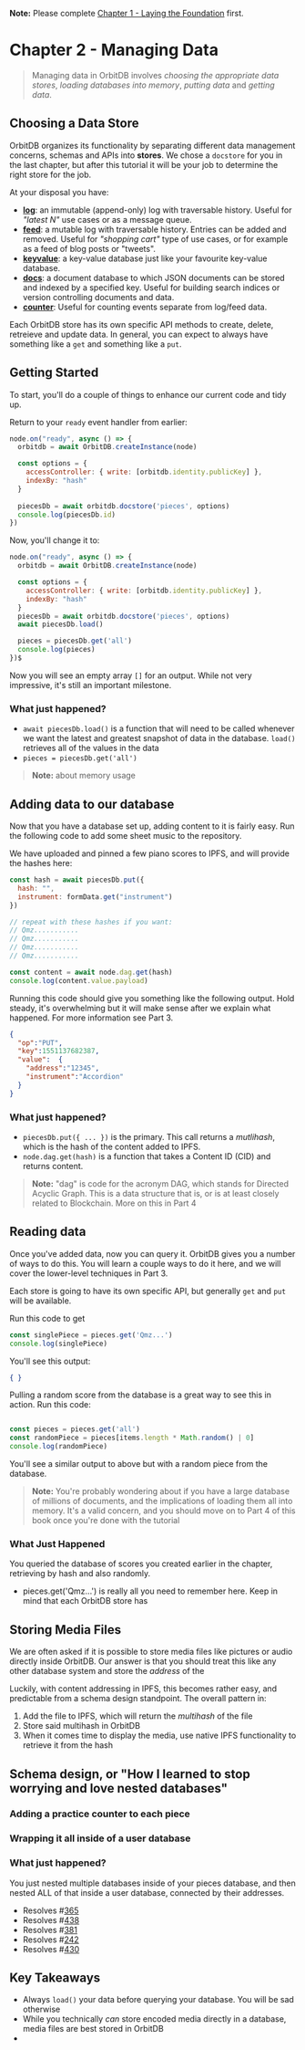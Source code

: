 **Note:** Please complete [Chapter 1 - Laying the Foundation](./01_Basics) first. 

# Chapter 2 - Managing Data

> Managing data in OrbitDB involves _choosing the appropriate data stores_, _loading databases into memory_, _putting data_ and _getting data_.

## Choosing a Data Store

OrbitDB organizes its functionality by separating different data management concerns, schemas and APIs into **stores**. We chose a `docstore` for you in the last chapter, but after this tutorial it will be your job to determine the right store for the job.

At your disposal you have:

- **[log](https://github.com/orbitdb/orbit-db/blob/master/API.md#orbitdblognameaddress)**: an immutable (append-only) log with traversable history. Useful for *"latest N"* use cases or as a message queue.
- **[feed](https://github.com/orbitdb/orbit-db/blob/master/API.md#orbitdbfeednameaddress)**: a mutable log with traversable history. Entries can be added and removed. Useful for *"shopping cart"* type of use cases, or for example as a feed of blog posts or "tweets".
- **[keyvalue](https://github.com/orbitdb/orbit-db/blob/master/API.md#orbitdbkeyvaluenameaddress)**: a key-value database just like your favourite key-value database.
- **[docs](https://github.com/orbitdb/orbit-db/blob/master/API.md#orbitdbdocsnameaddress-options)**: a document database to which JSON documents can be stored and indexed by a specified key. Useful for building search indices or version controlling documents and data.
- **[counter](https://github.com/orbitdb/orbit-db/blob/master/API.md#orbitdbcounternameaddress)**: Useful for counting events separate from log/feed data.

Each OrbitDB store has its own specific API methods to create, delete, retreieve and update data. In general, you can expect to always have something like a `get` and something like a `put`.

## Getting Started

To start, you'll do a couple of things to enhance our current code and tidy up.

Return to your `ready` event handler from earlier:

```javascript
node.on("ready", async () => {
  orbitdb = await OrbitDB.createInstance(node)

  const options = {
    accessController: { write: [orbitdb.identity.publicKey] },
    indexBy: "hash"
  }
  
  piecesDb = await orbitdb.docstore('pieces', options)
  console.log(piecesDb.id)
})
```

Now, you'll change it to:

```javascript
node.on("ready", async () => {
  orbitdb = await OrbitDB.createInstance(node)

  const options = {
    accessController: { write: [orbitdb.identity.publicKey] },
    indexBy: "hash"
  }
  piecesDb = await orbitdb.docstore('pieces', options)
  await piecesDb.load()

  pieces = piecesDb.get('all')
  console.log(pieces)
})$                                                   
```

Now you will see an empty array `[]` for an output. While not very impressive, it's still an important milestone.

### What just happened?

* `await piecesDb.load()` is a function that will need to be called whenever we want the latest and greatest snapshot of data in the database. `load()` retrieves all of the values in the data
* `pieces = piecesDb.get('all')`

> **Note:** about memory usage

## Adding data to our database

Now that you have a database set up, adding content to it is fairly easy. Run the following code to add some sheet music to the repository.

We have uploaded and pinned a few piano scores to IPFS, and will provide the hashes here:

```javascript
const hash = await piecesDb.put({
  hash: "",
  instrument: formData.get("instrument")
})

// repeat with these hashes if you want:
// Qmz...........
// Qmz...........
// Qmz...........
// Qmz...........

const content = await node.dag.get(hash)
console.log(content.value.payload)
```

Running this code should give you something like the following output. Hold steady, it's overwhelming but it will make sense 
after we explain what happened. For more information see Part 3.

```json
{
  "op":"PUT",
  "key":1551137682387,
  "value":  {
    "address":"12345",
    "instrument":"Accordion"
  }
}
```

### What just happened?

* `piecesDb.put({ ... })` is the primary. This call returns a _mutlihash_, which is the hash of the content added to IPFS. 
* `node.dag.get(hash)` is a function that takes a Content ID (CID) and returns content. 

> **Note:** "dag" is code for the acronym DAG, which stands for Directed Acyclic Graph. This is a data structure that is, or is at least closely related to Blockchain. More on this in Part 4

## Reading data

Once you've added data, now you can query it. OrbitDB gives you a number of ways to do this. You will learn a couple ways to do it here, and we will cover the lower-level techniques in Part 3.

Each store is going to have its own specific API, but generally `get` and `put` will be available.

Run this code to get 

```javascript
const singlePiece = pieces.get('Qmz...')
console.log(singlePiece)
```

You'll see this output:

```json
{ }
```

Pulling a random score from the database is a great way to see this in action. Run this code:

```javascript

const pieces = pieces.get('all')
const randomPiece = pieces[items.length * Math.random() | 0]
console.log(randomPiece)
```

You'll see a similar output to above but with a random piece from the database.

> **Note:** You're probably wondering about if you have a large database of millions of documents, and the implications of loading them all into memory. It's a valid concern, and you should move on to Part 4 of this book once you're done with the tutorial

### What Just Happened

You queried the database of scores you created earlier in the chapter, retrieving by hash and also randomly.

* pieces.get('Qmz...') is really all you need to remember here. Keep in mind that each OrbitDB store has

## Storing Media Files

We are often asked if it is possible to store media files like pictures or audio directly inside OrbitDB. Our answer is that you should treat this like any other database system and store the _address_ of the 

Luckily, with content addressing in IPFS, this becomes rather easy, and predictable from a schema design standpoint. The overall pattern in:

1. Add the file to IPFS, which will return the _multihash_ of the file
2. Store said multihash in OrbitDB 
3. When it comes time to display the media, use native IPFS functionality to retrieve it from the hash

## Schema design, or "How I learned to stop worrying and love nested databases"

### Adding a practice counter to each piece 

### Wrapping it all inside of a user database

### What just happened?

You just nested multiple databases inside of your pieces database, and then nested ALL of that inside a user database, connected by their addresses.

* Resolves #[365](https://github.com/orbitdb/orbit-db/issues/365) 
* Resolves #[438](https://github.com/orbitdb/orbit-db/issues/438)
* Resolves #[381](https://github.com/orbitdb/orbit-db/issues/381)
* Resolves #[242](https://github.com/orbitdb/orbit-db/issues/242)
* Resolves #[430](https://github.com/orbitdb/orbit-db/issues/430)


## Key Takeaways

* Always `load()` your data before querying your database. You will be sad otherwise
* While you technically _can_ store encoded media directly in a database, media files are best stored in OrbitDB
* 

